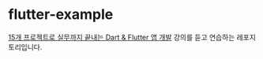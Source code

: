 # flutter-example
[15개 프로젝트로 실무까지 끝내는 Dart &amp; Flutter 앱 개발](https://fastcampus.co.kr/dev_online_dartflutter) 강의를 듣고 연습하는 레포지토리입니다.
